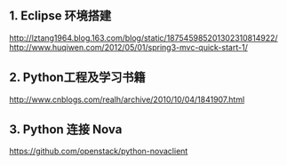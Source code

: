 ## 1. Eclipse 环境搭建 ##

http://lztang1964.blog.163.com/blog/static/187545985201302310814922/
http://www.huqiwen.com/2012/05/01/spring3-mvc-quick-start-1/

## 2. Python工程及学习书籍 ##

http://www.cnblogs.com/realh/archive/2010/10/04/1841907.html

## 3. Python 连接 Nova ##
https://github.com/openstack/python-novaclient